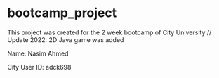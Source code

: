 # bootcamp_project
This project was created for the 2 week bootcamp of City University //
Update 2022: 2D Java game was added


Name: Nasim Ahmed

City User ID: adck698
